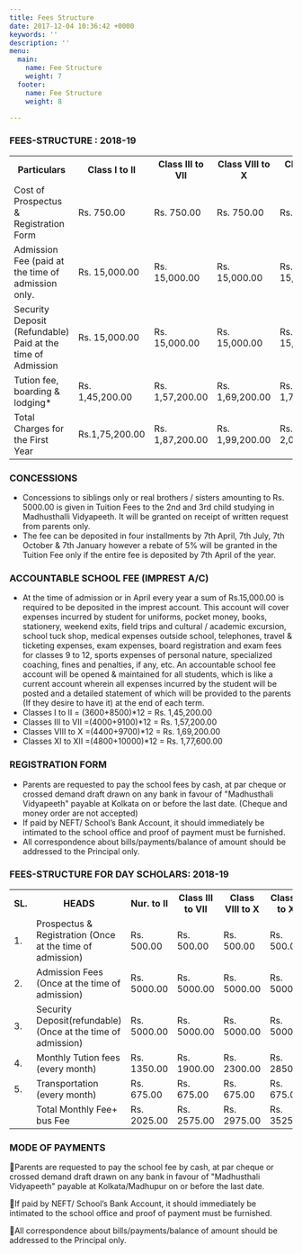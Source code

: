 ```yaml
---
title: Fees Structure
date: 2017-12-04 10:36:42 +0000
keywords: ''
description: ''
menu:
  main:
    name: Fee Structure
    weight: 7
  footer:
    name: Fee Structure
    weight: 8

---
```

### FEES-STRUCTURE : 2018-19

<table class="fees-table"> <tr> <th>Particulars</th> <th>Class I to II</th> <th>Class III to VII</th> <th>Class VIII to X</th> <th>Class XI & XII</th> </tr> <tr> <td>Cost of Prospectus & Registration Form</td> <td>Rs. 750.00</td> <td>Rs. 750.00</td> <td>Rs. 750.00</td> <td>Rs. 750.00</td> </tr> <tr> <td>Admission Fee (paid at the time of admission only.</td> <td>Rs. 15,000.00</td> <td>Rs. 15,000.00</td> <td>Rs. 15,000.00</td> <td>Rs. 15,000.00</td> </tr> <tr> <td>Security Deposit (Refundable) Paid at the time of Admission</td> <td>Rs. 15,000.00</td> <td>Rs. 15,000.00</td> <td>Rs. 15,000.00</td> <td>Rs. 15,000.00</td> </tr> <tr> <td>Tution fee, boarding & lodging*</td>

<td>Rs. 1,45,200.00</td>

<td>Rs. 1,57,200.00</td>

<td>Rs. 1,69,200.00</td>

<td>Rs. 1,77,600.00</td

</tr>

<tr>

<td>Total Charges for the First Year</td> <td>Rs.1,75,200.00</td>

<td>Rs. 1,87,200.00</td>

<td>Rs. 1,99,200.00</td>

<td>Rs. 2,07,600.00</td>

</tr>

</table>

### CONCESSIONS

* Concessions to siblings only or real brothers / sisters amounting to Rs. 5000.00 is given in Tuition Fees to the 2nd and 3rd child studying in Madhusthalli Vidyapeeth. It will be granted on receipt of written request from parents only.
* The fee can be deposited in four installments by 7th April, 7th July, 7th October & 7th January however a rebate of 5% will be granted in the Tuition Fee only if the entire fee is deposited by 7th April of the year.

### ACCOUNTABLE SCHOOL FEE (IMPREST A/C)

* At the time of admission or in April every year a sum of Rs.15,000.00 is required to be deposited in the imprest account. This account will cover expenses incurred by student for uniforms, pocket money, books, stationery, weekend exits, field trips and cultural / academic excursion, school tuck shop, medical expenses outside school, telephones, travel & ticketing expenses, exam expenses, board registration and exam fees for classes 9 to 12, sports expenses of personal nature, specialized coaching, fines and penalties, if any, etc. An accountable school fee account will be opened & maintained for all students, which is like a current account wherein all expenses incurred by the student will be posted and a detailed statement of which will be provided to the parents (If they desire to have it) at the end of each term.
* Classes I to II = (3600+8500)*12 = Rs. 1,45,200.00
* Classes III to VII =(4000+9100)*12 = Rs. 1,57,200.00
* Classes VIII to X =(4400+9700)*12 = Rs. 1,69,200.00
* Classes XI to XII =(4800+10000)*12 = Rs. 1,77,600.00

### REGISTRATION FORM

* Parents are requested to pay the school fees by cash, at par cheque or crossed demand draft drawn on any bank in favour of "Madhusthali Vidyapeeth" payable at Kolkata on or before the last date. (Cheque and money order are not accepted)
* If paid by NEFT/ School’s Bank Account, it should immediately be intimated to the school office and proof of payment must be furnished.
* All correspondence about bills/payments/balance of amount should be addressed to the Principal only.

### FEES-STRUCTURE FOR DAY SCHOLARS: 2018-19

<table class="fees-table"> <tr> <th>SL.</th> <th>HEADS</th> <th>Nur. to II</th> <th>Class III to VII</th> <th>Class VIII to X</th> <th>Class XI to XII</th> </tr> <tr> <td>1.</td> <td>Prospectus & Registration (Once at the time of admission)</td> <td>Rs. 500.00</td> <td>Rs. 500.00</td> <td>Rs. 500.00</td> <td>Rs. 500.00</td> </tr> <tr> <td>2.</td> <td>Admission Fees (Once at the time of admission)</td> <td>Rs. 5000.00</td>

<td>Rs. 5000.00</td>

<td>Rs. 5000.00</td>

<td>Rs. 5000.00</td> </tr>

<tr>

<td>3.</td> <td>Security Deposit(refundable) (Once at the time of admission)</td>

<td>Rs. 5000.00</td>

<td>Rs. 5000.00</td>

<td>Rs. 5000.00</td>

<td>Rs. 5000.00</td>
</tr>
<tr>
<td>4.</td>
<td>Monthly Tution fees (every month)</td>

<td>Rs. 1350.00</td>

<td>Rs. 1900.00</td>

<td>Rs. 2300.00</td>

<td>Rs. 2850.00</td>
</tr>
<tr>
<td>5.</td>
<td>Transportation (every month)</td>

<td>Rs. 675.00</td>

<td>Rs. 675.00</td>

<td>Rs. 675.00</td>

<td>Rs. 675.00</td>
</tr>
<tr>
<td></td>
<td>Total Monthly Fee+ bus Fee</td>

<td>Rs. 2025.00</td>

<td>Rs. 2575.00</td>

<td>Rs. 2975.00</td>

<td>Rs. 3525.00</td>
</tr>
</table>

### MODE OF PAYMENTS

Parents are requested to pay the school fee by cash, at par cheque or crossed demand draft drawn on any bank in favour of "Madhusthali Vidyapeeth" payable at Kolkata/Madhupur on or before the last date.

If paid by NEFT/ School’s Bank Account, it should immediately be intimated to the school office and proof of payment must be furnished.

All correspondence about bills/payments/balance of amount should be addressed to the Principal only.